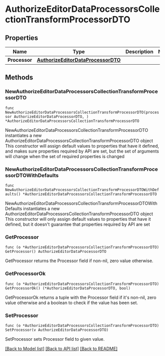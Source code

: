 # AuthorizeEditorDataProcessorsCollectionTransformProcessorDTO

## Properties

Name | Type | Description | Notes
------------ | ------------- | ------------- | -------------
**Processor** | [**AuthorizeEditorDataProcessorDTO**](AuthorizeEditorDataProcessorDTO.md) |  | 

## Methods

### NewAuthorizeEditorDataProcessorsCollectionTransformProcessorDTO

`func NewAuthorizeEditorDataProcessorsCollectionTransformProcessorDTO(processor AuthorizeEditorDataProcessorDTO, ) *AuthorizeEditorDataProcessorsCollectionTransformProcessorDTO`

NewAuthorizeEditorDataProcessorsCollectionTransformProcessorDTO instantiates a new AuthorizeEditorDataProcessorsCollectionTransformProcessorDTO object
This constructor will assign default values to properties that have it defined,
and makes sure properties required by API are set, but the set of arguments
will change when the set of required properties is changed

### NewAuthorizeEditorDataProcessorsCollectionTransformProcessorDTOWithDefaults

`func NewAuthorizeEditorDataProcessorsCollectionTransformProcessorDTOWithDefaults() *AuthorizeEditorDataProcessorsCollectionTransformProcessorDTO`

NewAuthorizeEditorDataProcessorsCollectionTransformProcessorDTOWithDefaults instantiates a new AuthorizeEditorDataProcessorsCollectionTransformProcessorDTO object
This constructor will only assign default values to properties that have it defined,
but it doesn't guarantee that properties required by API are set

### GetProcessor

`func (o *AuthorizeEditorDataProcessorsCollectionTransformProcessorDTO) GetProcessor() AuthorizeEditorDataProcessorDTO`

GetProcessor returns the Processor field if non-nil, zero value otherwise.

### GetProcessorOk

`func (o *AuthorizeEditorDataProcessorsCollectionTransformProcessorDTO) GetProcessorOk() (*AuthorizeEditorDataProcessorDTO, bool)`

GetProcessorOk returns a tuple with the Processor field if it's non-nil, zero value otherwise
and a boolean to check if the value has been set.

### SetProcessor

`func (o *AuthorizeEditorDataProcessorsCollectionTransformProcessorDTO) SetProcessor(v AuthorizeEditorDataProcessorDTO)`

SetProcessor sets Processor field to given value.



[[Back to Model list]](../README.md#documentation-for-models) [[Back to API list]](../README.md#documentation-for-api-endpoints) [[Back to README]](../README.md)


